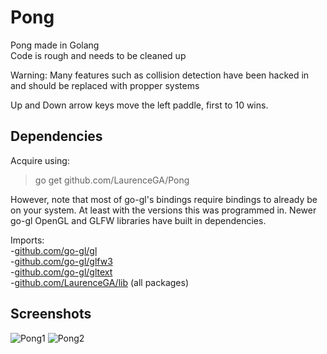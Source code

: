 # Pong
Pong made in Golang  
Code is rough and needs to be cleaned up  

Warning: Many features such as collision detection have been hacked in and should be replaced with propper systems

Up and Down arrow keys move the left paddle, first to 10 wins.  

## Dependencies  
Acquire using:  
> go get github.com/LaurenceGA/Pong 

However, note that most of go-gl's bindings require bindings to already be on your system. At least with the versions this was programmed in. Newer go-gl OpenGL and GLFW libraries have built in dependencies.  

Imports:  
-[github.com/go-gl/gl](https://github.com/go-gl/gl)  
-[github.com/go-gl/glfw3](https://github.com/go-gl/glfw3)  
-[github.com/go-gl/gltext](https://github.com/go-gl/gltext)  
-[github.com/LaurenceGA/lib](https://github.com/LaurenceGA/lib) (all packages)

## Screenshots
![Pong1](https://github.com/LaurenceGA/Pong/blob/master/Screenshots/Pong1.png)
![Pong2](https://github.com/LaurenceGA/Pong/blob/master/Screenshots/Pong2.png)
